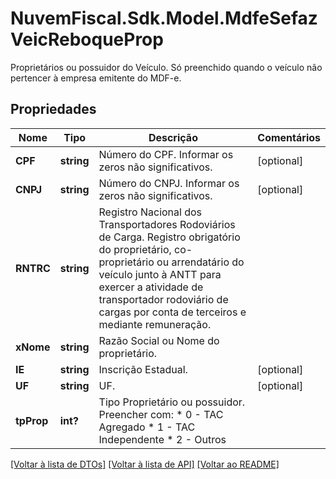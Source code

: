 # NuvemFiscal.Sdk.Model.MdfeSefazVeicReboqueProp
Proprietários ou possuidor do Veículo.  Só preenchido quando o veículo não pertencer à empresa emitente do MDF-e.

## Propriedades

Nome | Tipo | Descrição | Comentários
------------ | ------------- | ------------- | -------------
**CPF** | **string** | Número do CPF.  Informar os zeros não significativos. | [optional] 
**CNPJ** | **string** | Número do CNPJ.  Informar os zeros não significativos. | [optional] 
**RNTRC** | **string** | Registro Nacional dos Transportadores Rodoviários de Carga.  Registro obrigatório do proprietário, co-proprietário ou arrendatário do veículo junto à ANTT para exercer a atividade de transportador rodoviário de cargas por conta de terceiros e mediante remuneração. | 
**xNome** | **string** | Razão Social ou Nome do proprietário. | 
**IE** | **string** | Inscrição Estadual. | [optional] 
**UF** | **string** | UF. | [optional] 
**tpProp** | **int?** | Tipo Proprietário ou possuidor.  Preencher com:  * 0 - TAC Agregado  * 1 - TAC Independente  * 2 - Outros | 

[[Voltar à lista de DTOs]](../README.md#documentation-for-models) [[Voltar à lista de API]](../README.md#documentation-for-api-endpoints) [[Voltar ao README]](../README.md)

